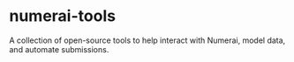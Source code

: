 # numerai-tools
A collection of open-source tools to help interact with Numerai, model data, and automate submissions.
